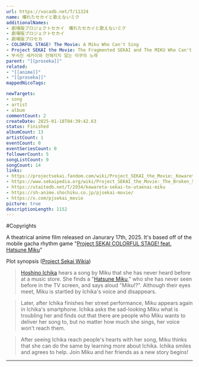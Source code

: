 ```yaml
---
url: https://vocadb.net/T/11324
name: 壊れたセカイと歌えないミク
additionalNames: 
- 劇場版プロジェクトセカイ　壊れたセカイと歌えないミク
- 劇場版プロジェクトセカイ
- 劇場版プロセカ
- COLORFUL STAGE! The Movie: A Miku Who Can't Sing
- Project SEKAI the Movie: The Fragmented SEKAI and The MIKU Who Can't Sing
- 부서진 세카이와 전해지지 않는 미쿠의 노래
parent: "[[proseka]]"
related:
- "[[anime]]"
- "[[proseka]]"
mappedNicoTags:

newTargets:
- song
- artist
- album
commentCount: 2
createDate: 2025-01-18T04:39:42.63
status: Finished
albumCount: 13
artistCount: 1
eventCount: 0
eventSeriesCount: 0
followerCount: 5
songListCount: 0
songCount: 14
links: 
- https://projectsekai.fandom.com/wiki/Project_SEKAI_the_Movie:_Kowareta_SEKAI_to_Utaenai_MIKU
- https://www.sekaipedia.org/wiki/Project_SEKAI_the_Movie:_The_Broken_SEKAI_and_the_Miku_Who_Can%27t_Sing
- https://utaitedb.net/T/2934/kowareta-sekai-to-utaenai-miku
- https://sh-anime.shochiku.co.jp/pjsekai-movie/
- https://x.com/pjsekai_movie
picture: true
descriptionLength: 1152
---
```


#Copyrights

A theatrical anime film released on Janurary 17th, 2025. It's based off of the mobile gacha rhythm game "[Project SEKAI COLORFUL STAGE! feat. Hatsune Miku](https://vocadb.net/T/7323/proseka)"

Plot synopsis ([Project Sekai Wikia](https://projectsekai.fandom.com/wiki/Project_SEKAI_the_Movie:_Kowareta_SEKAI_to_Utaenai_MIKU#Plot))
>[Hoshino Ichika](https://vocadb.net/Ar/83062) hears a song by Miku that she has never heard before at a music store. She finds a "[Hatsune Miku](https://vocadb.net/Ar/1)," who she has never seen before in the TV screen, and says aloud "Miku!?". Although their eyes meet, Miku is startled by Ichika's voice and disappears.

>Later, after Ichika finishes her street performance, Miku appears again in Ichika's smartphone. Ichika asks the sad-looking Miku what is troubling her and finds out that there are people who Miku wants to deliver her song to, but no matter how much she sings, her voice won't reach them.

>After seeing Ichika reach people's hearts with her song, Miku thinks that she can do the same by learning more about Ichika. Ichika smiles and agrees to help. Join Miku and her friends as a new story begins!

---

